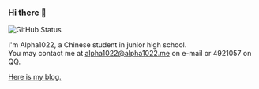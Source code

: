 ### Hi there 👋

![GitHub Status](https://github-readme-stats.vercel.app/api?show_icons=true&username=Alpha1022)

I'm Alpha1022, a Chinese student in junior high school.  
You may contact me at alpha1022@alpha1022.me on e-mail or 4921057 on QQ.

[Here is my blog.](https://www.alpha1022.me)
